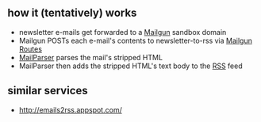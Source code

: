 ## how it (tentatively) works

* newsletter e-mails get forwarded to a [Mailgun][1] sandbox domain
* Mailgun POSTs each e-mail's contents to newsletter-to-rss via [Mailgun Routes][2]
* [MailParser][3] parses the mail's stripped HTML
* MailParser then adds the stripped HTML's text body to the [RSS][4] feed

[1]: https://www.mailgun.com/
[2]: https://documentation.mailgun.com/user_manual.html#routes
[3]: https://www.npmjs.com/package/mailparser
[4]: https://www.npmjs.com/package/rss

## similar services

* http://emails2rss.appspot.com/
